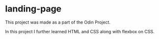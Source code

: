 # landing-page

This project was made as a part of the Odin Project.

In this project I further learned HTML and CSS along with flexbox on CSS.
